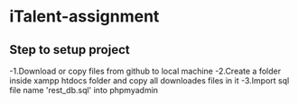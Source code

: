 # iTalent-assignment
## Step to setup project
-1.Download or copy files from github to local machine 
-2.Create a folder inside xampp htdocs folder and copy all downloades files in it 
-3.Import sql file name 'rest_db.sql' into phpmyadmin 


